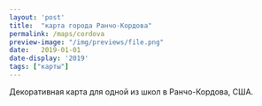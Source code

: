 ```yaml
---
layout: 'post'
title:  "карта города Ранчо-Кордова"
permalink: /maps/cordova
preview-image: "/img/previews/file.png"
date:   2019-01-01
date-display: '2019'
tags: ["карты"] 
---
```


Декоративная карта для одной из школ в Ранчо-Кордова, США.